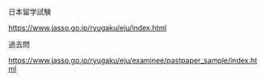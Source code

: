 日本留学試験

https://www.jasso.go.jp/ryugaku/eju/index.html


過去問

https://www.jasso.go.jp/ryugaku/eju/examinee/pastpaper_sample/index.html

